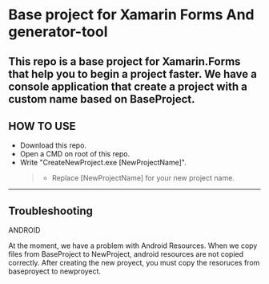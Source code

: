 # Base project for Xamarin Forms And generator-tool


This repo is a base project for Xamarin.Forms that help you to begin a project faster. We have a console application that create a project with a custom name based on BaseProject. 
------


## HOW TO USE
* Download this repo.
* Open a CMD on root of this repo.
* Write "CreateNewProject.exe [NewProjectName]".
    > - Replace [NewProjectName] for your new project name.

----------


Troubleshooting
-------------

ANDROID

At the moment, we have a problem with Android Resources. When we copy files from BaseProject to NewProject, android resources are not copied correctly. 
After creating the new proyect, you must copy the resoruces from baseproyect to newproyect.